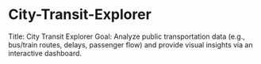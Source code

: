 # City-Transit-Explorer
Title: City Transit Explorer Goal: Analyze public transportation data (e.g., bus/train routes, delays, passenger flow) and provide visual insights via an interactive dashboard.
